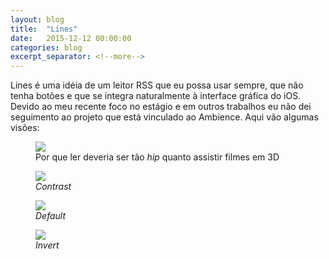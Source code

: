 ```yaml
---
layout: blog
title:  "Lines"
date:   2015-12-12 00:00:00
categories: blog
excerpt_separator: <!--more-->
---
```


Lines é uma idéia de um leitor RSS que eu possa usar sempre, que não tenha botões e que se integra naturalmente à interface gráfica do iOS. Devido ao meu recente foco no estágio e em outros trabalhos eu não dei seguimento ao projeto que está vinculado ao Ambience. Aqui vão algumas visões:

<div class="row"><figure class="col-xs-8 col-xs-offset-2">
<img src="http://tmergulhao.com/wp-content/uploads/2015/10/AppIcon.png" class="img-responsive center-block"/><figcaption>Por que ler deveria ser tão <em>hip</em> quanto assistir filmes em 3D</figcaption></figure></div>

<div class="row">
<figure class="col-xs-4">
<img src="http://tmergulhao.com/wp-content/uploads/2015/10/Contrast.png" class="img-responsive center-block"/><figcaption><em>Contrast</em></figcaption></figure>
<figure class="col-xs-4">
<img src="http://tmergulhao.com/wp-content/uploads/2015/10/Default.png" class="img-responsive center-block"/><figcaption><em>Default</em></figcaption></figure>
<figure class="col-xs-4">
<img src="http://tmergulhao.com/wp-content/uploads/2015/10/Invert.jpg" class="img-responsive center-block"/><figcaption><em>Invert</em></figcaption></figure>
</div>
